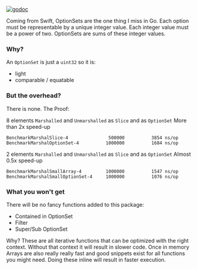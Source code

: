 [![godoc](https://godoc.org/github.com/romainmenke/optionset?status.svg)](https://godoc.org/github.com/romainmenke/optionset)

Coming from Swift, OptionSets are the one thing I miss in Go. Each option must be representable by a unique integer value. Each integer value must be a power of two.
OptionSets are sums of these integer values.

### Why?

An `OptionSet` is just a `uint32` so it is:
- light
- comparable / equatable

### But the overhead?

There is none. The Proof:

8 elements `Marshalled` and `Unmarshalled` as `Slice` and as `OptionSet`
More than 2x speed-up
```
BenchmarkMarshalSlice-4         	  500000	      3854 ns/op
BenchmarkMarshalOptionSet-4     	 1000000	      1684 ns/op
```

2 elements `Marshalled` and `Unmarshalled` as `Slice` and as `OptionSet`
Almost 0.5x speed-up
```
BenchmarkMarshalSmallArray-4    	 1000000	      1547 ns/op
BenchmarkMarshalSmallOptionSet-4	 1000000	      1076 ns/op
```

### What you won't get

There will be no fancy functions added to this package:
- Contained in OptionSet
- Filter
- Super/Sub OptionSet

Why? These are all iterative functions that can be optimized with the right context. Without that context it will result in slower code.
Once in memory Arrays are also really really fast and good snippets exist for all functions you might need. Doing these inline will result in faster execution.

